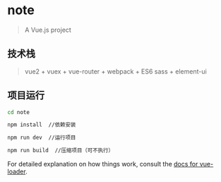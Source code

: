 # note

> A Vue.js project

## 技术栈

> vue2 + vuex + vue-router + webpack + ES6 sass + element-ui


## 项目运行

``` bash
cd note

npm install  //依赖安装

npm run dev  //运行项目

npm run build  //压缩项目（可不执行）
```

For detailed explanation on how things work, consult the [docs for vue-loader](http://vuejs.github.io/vue-loader).
